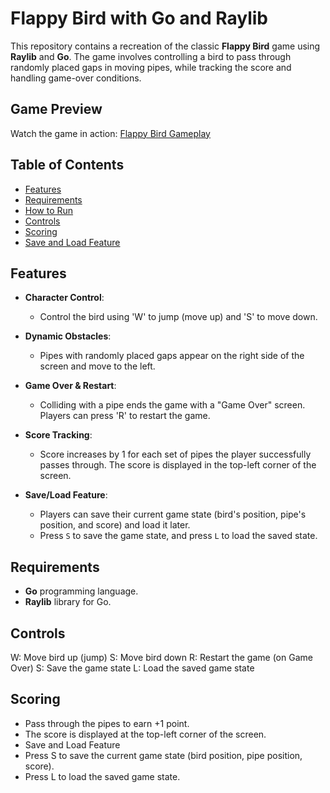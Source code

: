# Flappy Bird with Go and Raylib

This repository contains a recreation of the classic **Flappy Bird** game using **Raylib** and **Go**. The game involves controlling a bird to pass through randomly placed gaps in moving pipes, while tracking the score and handling game-over conditions.

## Game Preview

Watch the game in action: [Flappy Bird Gameplay](https://www.youtube.com/watch?v=RwHirAC7rYs)

## Table of Contents
- [Features](#features)
- [Requirements](#requirements)
- [How to Run](#how-to-run)
- [Controls](#controls)
- [Scoring](#scoring)
- [Save and Load Feature](#save-and-load-feature)

## Features

- **Character Control**: 
  - Control the bird using 'W' to jump (move up) and 'S' to move down.
  
- **Dynamic Obstacles**: 
  - Pipes with randomly placed gaps appear on the right side of the screen and move to the left.
  
- **Game Over & Restart**: 
  - Colliding with a pipe ends the game with a "Game Over" screen. Players can press 'R' to restart the game.

- **Score Tracking**: 
  - Score increases by 1 for each set of pipes the player successfully passes through. The score is displayed in the top-left corner of the screen.

- **Save/Load Feature**: 
  - Players can save their current game state (bird's position, pipe's position, and score) and load it later.
  - Press `S` to save the game state, and press `L` to load the saved state.

## Requirements

- **Go** programming language.
- **Raylib** library for Go.

## Controls
W: Move bird up (jump)
S: Move bird down
R: Restart the game (on Game Over)
S: Save the game state
L: Load the saved game state

## Scoring
- Pass through the pipes to earn +1 point.
- The score is displayed at the top-left corner of the screen.
- Save and Load Feature
- Press S to save the current game state (bird position, pipe position, score).
- Press L to load the saved game state.
